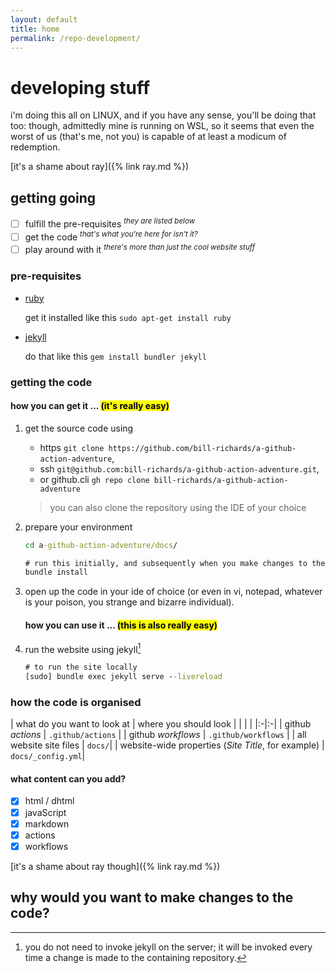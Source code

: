```yaml
---
layout: default
title: home
permalink: /repo-development/
---
```


# developing stuff

i'm doing this all on LINUX, and if you have any sense, you'll be doing that too: though, admittedly mine is running on WSL, so it seems that even the worst of us (that's me, not you) is capable of at least a modicum of redemption.

[it's a shame about ray]({% link ray.md %})

## getting going

- [ ] fulfill the pre-requisites <sup>_they are listed below_</sup>
- [ ] get the code <sup>_that's what you're here for isn't it?_</sup>
- [ ] play around with it <sup>_there's more than just the cool website stuff_<sup>

### pre-requisites

- [ruby](https://www.ruby-lang.org/en/documentation/installation/)

  get it installed like this `sudo apt-get install ruby`

- [jekyll](https://jekyllrb.com/)
  
  do that like this `gem install bundler jekyll`

### getting the code

#### how you can get it ... <mark>(it's really easy)</mark>

1. get the source code using

    - https `git clone https://github.com/bill-richards/a-github-action-adventure`, 
    - ssh `git@github.com:bill-richards/a-github-action-adventure.git`, 
    - or github.cli `gh repo clone bill-richards/a-github-action-adventure`

   > you can also clone the repository using the IDE of your choice

2. prepare your environment

   ```cmd
   cd a-github-action-adventure/docs/

   # run this initially, and subsequently when you make changes to the Gemfile
   bundle install
   ```

3. open up the code in your ide of choice (or even in vi, notepad, whatever is your poison, you strange and bizarre individual).

   #### how you can use it ... <mark>(this is also really easy)</mark>

4. run the website using jekyll[^1]

   ```cmd
   # to run the site locally
   [sudo] bundle exec jekyll serve --livereload
   ```

### how the code is organised

| what do you want to look at | where you should look | | | |
|:-|:-|
| github _actions_ | `.github/actions` |
| github _workflows_ | `.github/workflows` |
| all website site files | `docs/`|
| website-wide properties (_Site Title_, for example) | `docs/_config.yml`|

#### what content can you add?

- [x] html / dhtml
- [x] javaScript
- [x] markdown
- [x] actions
- [x] workflows

[it's a shame about ray though]({% link ray.md %})

## why would you want to make changes to the code?

 [^1]: you do not need to invoke jekyll on the server; it will be invoked every time a change is made to the containing repository.